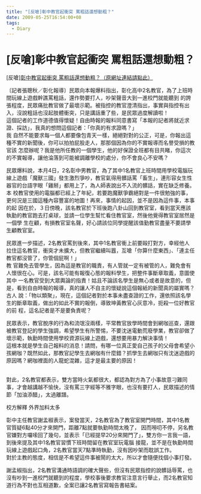 ```yaml
---
title: "[反嗆]彰中教官起衝突 罵粗話還想動粗？"
date: 2009-05-25T16:54:00+08
tags:
  - Diary
---
```

# [反嗆]彰中教官起衝突 罵粗話還想動粗？

\[反嗆\][彰中教官起衝突 罵粗話還想動粗？（原網址連結請點此）](http://www.libertytimes.com.tw/2009/new/may/19/today-complain4.htm)

〔記者張聰秋／彰化報導〕民眾向本報爆料指出，彰化高中2名教官，為了上班時間玩線上遊戲幹譙罵粗話，還作勢要打人，吵架聲音大到一進校門就能聽到 的誇張程度，民眾痛批教官做了最壞示範。被指控的教官澄清指出，事實與指控有出入，沒說粗話也沒起肢體衝突，只是講話重了些，是民眾過度解讀啦！  
這個記者的工作道德值得懷疑！自由時報的報料同意書寫「本報的記者將就近求證、採訪」，我真的想問這個記者：「你真的有求證嗎？」  
我 自然不能要求每一個人都要像包青天一樣，絕絕對對的公正，可是，你報出這種不實的新聞後，你可以拍拍屁股走人，那那個因為你的不實報導而名譽受損的教官該 怎麼辦呢？我是他所任教的一個學生，他的好保證全班都有目共睹，你這次的不實報導，讓他淪落到可能被調離學校的處分，你不會良心不安嗎？

民眾爆料說，本月4日，2名彰中男教官，為了其中1名教官上班時間用學校電腦玩線上遊戲「魔獸三國」發生激烈爭吵，教官氣得用髒話罵「畜生」，連形容女生性器官的台語字眼「雞掰」都用上了，為人師表說出不入流的髒話，實在缺乏修養。  
本 校教官使用的電腦都已經上了年紀，若要跑魔獸爭霸絕對是一件很勉強的事，更何況是三國這種內容豐富的地圖！再來，事情的起因，並不是因為這件事，本事的起 因在於，３日傍晚，該名教官於下班後跑八卦山回到教官室，看到當天應該執勤的教官跑去打桌球，並請一位學生幫忙看住教官室，然後他覺得教官室居然是一個學 生在顧，有損教官室名聲，好心請該位同學提醒該值勤教官盡量不要請學生顧教官室。

民眾進一步描述，2名教官罵到後來，其中1名教官衝上前要毆打對方，幸經他人拉住這名教官，衝突才未擴大，但教官繼續叫囂，互嗆「你算什麼東西」、「連主任教官都沒管了，你管個屁啊！」  
教 官難免去管學生，因為這是教官的職責，有人管就一定有被管的人，難免會有人懷很在心。可是，該名可能有報復心態的報料學生，把整件事斷章取義，意圖使其中 一名教官受到大眾輿論的指責！姑且不論該名學生是無心或者是故意的，但是，看到自由時報的報導，真的讓人不自主的懷疑說這個報紙的新聞真的屬實嗎？古人 說：「物以類聚」，現在，這個記者對於本事未盡查證的工作，還依照該名學生的斷章取義，做出的如此不實的報倒，導致坤黃教官心灰意冷，扼殺一位好教官的前 程，這名記者是不是要負責呢？

  

民眾表示，教官脫序的行為和流氓沒兩樣，平常教官放學時間會到網咖巡查，還跟被教官登記的學生強調，希望學生有所警惕，不要沈迷電動荒廢學業，教官卻做了壞示範，執勤時間使用學校資源玩線上遊戲，還想要用暴力解決事情！  
這根本就是學生自己報料的消息！請問，有哪一位真正愛自己孩子的父母會希望小孩網咖？既然如此，那教官記學生去網咖有什麼錯？抓學生去網咖只有沈迷遊戲的原因嗎？網咖裡面的人龍蛇混雜，這才是最主要的原因！  
[  
](http://www.wretch.cc/blog/cm107/18624949)

對此，2名教官都表示，雙方當時火氣都很大，都認為對方為了小事故意刁難同事，才會越講越不愉快，沒有罵三字經等不雅字眼，也沒有要打人，民眾描述的情節「加油添醋」，太過離譜。

校方解釋 外界加料太多

彰中主任教官謝孟椒表示，案發當天，2名教官為了教官室開門時間，其中1名教官質疑6點40分才來開門，距離7點就要執勤時間太晚了， 因而嘮叨不停，另名教官嫌對方囉嗦回了幾句，並表示「已經提早20分來開門了」，雙方你一言我一語，到後來提及其中1名教官習慣下班時間留在教官室玩電腦 接龍，並不是在執勤時間玩線上遊戲起口角，2名教官當天7點準時執勤，沒有因吵架而耽誤工作。  
對於主教的態度，相信是不希望這件事被鬧的太大，所以才會隨便找個小事打發。

謝孟椒指出，2名教官溝通時語調的確大聲些，但沒有民眾指控的說髒話辱罵，也沒有吵到一進校門就聽到的程度，學校事後要求教官注意言行舉止，而2名教官知道行為不對也互相道歉，全案已讓2名教官寫報告書結案。
